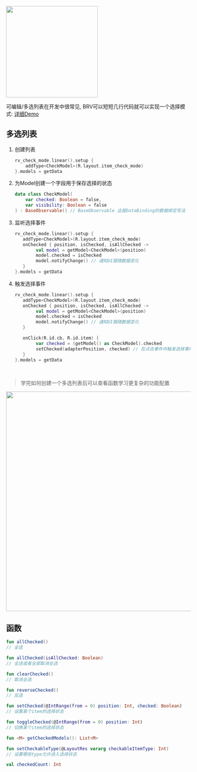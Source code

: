 <img src="https://i.imgur.com/XOAv59E.gif" width="250"/>

可编辑/多选列表在开发中很常见, BRV可以短短几行代码就可以实现一个选择模式: [详细Demo](https://github.com/liangjingkanji/BRV/blob/master/smaple/src/main/java/com/drake/brv/sample/ui/fragment/CheckModeFragment.kt)

## 多选列表

1. 创建列表
    ```kotlin
    rv_check_mode.linear().setup {
        addType<CheckModel>(R.layout.item_check_mode)
    }.models = getData
    ```

2. 为Model创建一个字段用于保存选择的状态
    ```kotlin hl_lines="2"
    data class CheckModel(
        var checked: Boolean = false,
        var visibility: Boolean = false
    ) : BaseObservable() // BaseObservable 这是DataBinding的数据绑定写法
    ```

3. 监听选择事件
    ```kotlin hl_lines="3"
    rv_check_mode.linear().setup {
       addType<CheckModel>(R.layout.item_check_mode)
       onChecked { position, isChecked, isAllChecked ->
            val model = getModel<CheckModel>(position)
            model.checked = isChecked
            model.notifyChange() // 通知UI跟随数据变化
       }
    }.models = getData
    ```

4. 触发选择事件
    ```kotlin hl_lines="11"
    rv_check_mode.linear().setup {
       addType<CheckModel>(R.layout.item_check_mode)
       onChecked { position, isChecked, isAllChecked ->
            val model = getModel<CheckModel>(position)
            model.checked = isChecked
            model.notifyChange() // 通知UI跟随数据变化
       }

       onClick(R.id.cb, R.id.item) {
            var checked = (getModel() as CheckModel).checked
            setChecked(adapterPosition, checked) // 在点击事件中触发选择事件, 即点击列表条目就选中
       }
    }.models = getData
    ```


<br>

> 学完如何创建一个多选列表后可以查看函数学习更复杂的功能配置

<img src="https://i.imgur.com/fZ7RDtX.png" width="600"/>


## 函数

```kotlin
fun allChecked()
// 全选

fun allChecked(isAllChecked: Boolean)
// 全选或者全部取消全选

fun clearChecked()
// 取消全选

fun reverseChecked() 
// 反选

fun setChecked(@IntRange(from = 0) position: Int, checked: Boolean)
// 设置某个item的选择状态

fun toggleChecked(@IntRange(from = 0) position: Int)
// 切换某个item的选择状态

fun <M> getCheckedModels(): List<M>

fun setCheckableType(@LayoutRes vararg checkableItemType: Int)
// 设置哪些type允许进入选择状态

val checkedCount: Int
```

